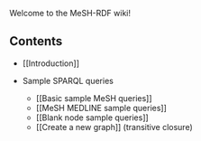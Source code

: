 Welcome to the MeSH-RDF wiki!

## Contents

* [[Introduction]]

* Sample SPARQL queries
    * [[Basic sample MeSH queries]]
    * [[MeSH MEDLINE sample queries]]
    * [[Blank node sample queries]]
    * [[Create a new graph]] (transitive closure)

